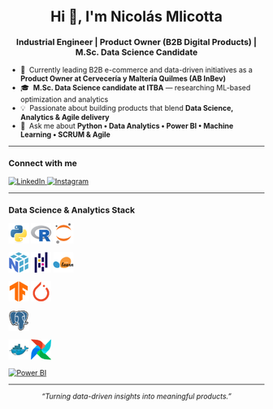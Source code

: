 <h1 align="center">Hi 👋, I'm <strong>Nicolás Mlicotta</strong></h1>
<h3 align="center">Industrial Engineer | Product Owner (B2B Digital Products) | M.Sc. Data Science Candidate </h3>

- 🔭 &nbsp;Currently leading B2B e-commerce and data-driven initiatives as a **Product Owner at Cervecería y Maltería Quilmes (AB InBev)**  
- 🎓 &nbsp;**M.Sc. Data Science candidate at ITBA** — researching ML-based optimization and analytics  
- 💡 &nbsp;Passionate about building products that blend **Data Science, Analytics & Agile delivery**  
- 💬 &nbsp;Ask me about **Python • Data Analytics • Power BI • Machine Learning • SCRUM & Agile**  

---

<h3 align="left">Connect with me</h3>
<p align="left">
  <a href="https://linkedin.com/in/nicolasmateomlicotta" target="_blank">
    <img src="https://raw.githubusercontent.com/rahuldkjain/github-profile-readme-generator/master/src/images/icons/Social/linked-in-alt.svg"
         alt="LinkedIn" width="40" height="30"/>
  </a>
  <a href="https://instagram.com/nicomlicotta" target="_blank">
    <img src="https://raw.githubusercontent.com/rahuldkjain/github-profile-readme-generator/master/src/images/icons/Social/instagram.svg"
         alt="Instagram" width="40" height="30"/>
  </a>
</p>

---
<h3 align="left">Data Science &amp; Analytics Stack</h3>

<p align="left">
  <!-- Core -->
  <a href="https://www.python.org/"><img src="https://raw.githubusercontent.com/devicons/devicon/master/icons/python/python-original.svg"  alt="Python" width="40" height="40"/></a>
  <a href="https://www.r-project.org/"><img src="https://raw.githubusercontent.com/devicons/devicon/master/icons/r/r-original.svg"  alt="R" width="40" height="40"/></a>
  <a href="https://jupyter.org/"><img src="https://raw.githubusercontent.com/devicons/devicon/master/icons/jupyter/jupyter-original.svg"  alt="Jupyter" width="40" height="40"/></a>
  
  <!-- Scientific stack -->
  <a href="https://numpy.org/"><img src="https://raw.githubusercontent.com/devicons/devicon/master/icons/numpy/numpy-original.svg"  alt="NumPy" width="40" height="40"/></a>
  <a href="https://pandas.pydata.org/"><img src="https://raw.githubusercontent.com/devicons/devicon/master/icons/pandas/pandas-original.svg"  alt="Pandas" width="40" height="40"/></a>
  <a href="https://scikit-learn.org/"><img src="https://raw.githubusercontent.com/devicons/devicon/master/icons/scikitlearn/scikitlearn-original.svg"  alt="Scikit-learn" width="40" height="40"/></a>
  
  <!-- Deep Learning -->
  <a href="https://www.tensorflow.org/"><img src="https://raw.githubusercontent.com/devicons/devicon/master/icons/tensorflow/tensorflow-original.svg"  alt="TensorFlow" width="40" height="40"/></a>
  <a href="https://pytorch.org/"><img src="https://raw.githubusercontent.com/devicons/devicon/master/icons/pytorch/pytorch-original.svg"  alt="PyTorch" width="40" height="40"/></a>
  
  <!-- Databases -->
  <a href="https://www.postgresql.org/"><img src="https://raw.githubusercontent.com/devicons/devicon/master/icons/postgresql/postgresql-original.svg"  alt="PostgreSQL" width="40" height="40"/></a>
  
  <!-- Cloud / Dev & MLOps -->
  <a href="https://www.docker.com/"><img src="https://raw.githubusercontent.com/devicons/devicon/master/icons/docker/docker-original.svg"  alt="Docker" width="40" height="40"/></a>
  <a href="https://airflow.apache.org/"><img src="https://raw.githubusercontent.com/devicons/devicon/master/icons/apacheairflow/apacheairflow-original.svg"  alt="Apache Airflow" width="40" height="40"/></a>
  
  <!-- BI -->
  <a href="https://powerbi.microsoft.com/"><img src="https://www.vectorlogo.zone/logos/microsoft_powerbi/microsoft_powerbi-icon.svg" alt="Power BI" width="40" height="40"/></a>
</p>

---

<p align="center">
  <em>“Turning data-driven insights into meaningful products.”</em>
</p>
